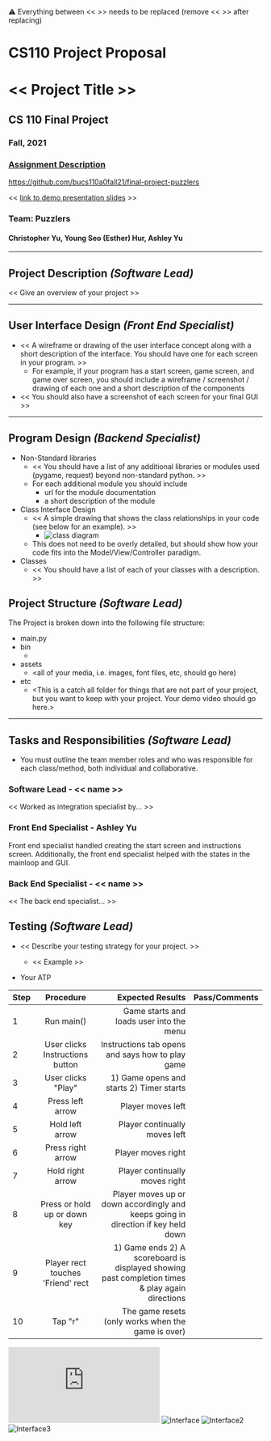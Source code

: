 :warning: Everything between << >> needs to be replaced (remove << >> after replacing)
# CS110 Project Proposal
# << Project Title >>
## CS 110 Final Project
### Fall, 2021
### [Assignment Description](https://docs.google.com/document/d/1H4R6yLL7som1lglyXWZ04RvTp_RvRFCCBn6sqv-82ps/edit#)

https://github.com/bucs110a0fall21/final-project-puzzlers

<< [link to demo presentation slides](#) >>

### Team: Puzzlers
#### Christopher Yu, Young Seo (Esther) Hur, Ashley Yu

***

## Project Description *(Software Lead)*
<< Give an overview of your project >>

***    

## User Interface Design *(Front End Specialist)*
* << A wireframe or drawing of the user interface concept along with a short description of the interface. You should have one for each screen in your program. >>
    * For example, if your program has a start screen, game screen, and game over screen, you should include a wireframe / screenshot / drawing of each one and a short description of the components
* << You should also have a screenshot of each screen for your final GUI >>

***        

## Program Design *(Backend Specialist)*
* Non-Standard libraries
    * << You should have a list of any additional libraries or modules used (pygame, request) beyond non-standard python. >>
    * For each additional module you should include
        * url for the module documentation
        * a short description of the module
* Class Interface Design
    * << A simple drawing that shows the class relationships in your code (see below for an example). >>
        * ![class diagram](assets/class_diagram.jpg)
    * This does not need to be overly detailed, but should show how your code fits into the Model/View/Controller paradigm.
* Classes
    * << You should have a list of each of your classes with a description. >>

## Project Structure *(Software Lead)*

The Project is broken down into the following file structure:
* main.py
* bin
    * <all of your python files should go here>
* assets
    * <all of your media, i.e. images, font files, etc, should go here)
* etc
    * <This is a catch all folder for things that are not part of your project, but you want to keep with your project. Your demo video should go here.>

***

## Tasks and Responsibilities *(Software Lead)*
* You must outline the team member roles and who was responsible for each class/method, both individual and collaborative.

### Software Lead - << name >>

<< Worked as integration specialist by... >>

### Front End Specialist - Ashley Yu

Front end specialist handled creating the start screen and instructions screen. Additionally, the front end specialist helped with the states in the mainloop and GUI. 

### Back End Specialist - << name >>

<< The back end specialist... >>

## Testing *(Software Lead)*
* << Describe your testing strategy for your project. >>
    * << Example >>

* Your ATP

| Step                  | Procedure     | Expected Results  | Pass/Comments |
| ----------------------|:-------------:| -----------------:| -------------- |
|  1  | Run main()  | Game starts and loads user into the menu  |   |
|  2  | User clicks Instructions button |  Instructions tab opens and says how to play game | |
|  3  | User clicks "Play"  | 1) Game opens and starts 2) Timer starts | |
|  4  | Press left arrow  | Player moves left |  |
|  5  | Hold left arrow |  Player continually moves left |  |
|  6  | Press right arrow  | Player moves right |  |
|  7  | Hold right arrow  |  Player continually moves right |  |
|  8  | Press or hold up or down key | Player moves up or down accordingly and keeps going in direction if key held down |   |
|  9  |  Player rect touches 'Friend' rect | 1) Game ends 2) A scoreboard is displayed showing past completion times & play again directions | |
|  10  | Tap "r" | The game resets (only works when the game is over)  | |

   

![Controller Image](https://github.com/bucs110a0fall21/final-project-puzzlers/blob/master/assets/Controller.pdf)
![Interface](https://github.com/bucs110a0fall21/final-project-puzzlers/blob/master/assets/interface%20full-1.jpg)
![Interface2](https://github.com/bucs110a0fall21/final-project-puzzlers/blob/master/assets/interface%20full-2.jpg)
![Interface3](https://github.com/bucs110a0fall21/final-project-puzzlers/blob/master/assets/interface%20full-3.jpg)
